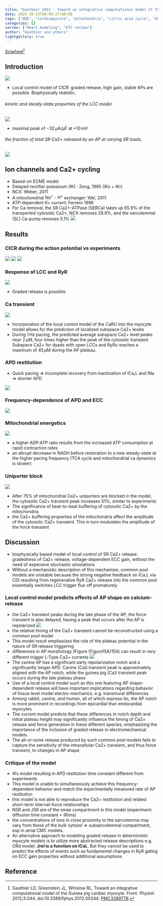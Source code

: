 ```yaml
---
title: "Gauthier 2012 : Toward an integrative computational model of the Guinea pig cardiac myocyte"
date: 2020-10-23T00:00:27+08:00
tags: ["ODE", "cardiomyocyte", "mitochondria", "citric acid cycle", "OXPHOS", "electron transport chain"]
categories: []
series: ["Heart modeling", "ETC review"]
author: "Gauthier and others"
lightgallery: true
---
```


[Sciwheel](https://sciwheel.com/work/#/items/2896538)[^Gauthier2012]

<!--more-->

## Introduction
![](https://www.frontiersin.org/files/Articles/25359/fphys-03-00244-r2/image_m/fphys-03-00244-g001.jpg)

* Local control model of CICR: graded release, high gain, stable APs are possible. Biophysically realistic.

###### kinetic and steady-state properties of the LCC model
![](https://www.frontiersin.org/files/Articles/25359/fphys-03-00244-r2/image_m/fphys-03-00244-g002.jpg)
* maximal peak of −32 μA/μF at +10 mV

###### the fraction of total SR Ca2+ released by an AP at varying SR loads.
![](https://www.frontiersin.org/files/Articles/25359/fphys-03-00244-r2/image_m/fphys-03-00244-g003.jpg)

## Ion channels and Ca2+ cycling
* Based-on ECME model
* Delayed rectifier potassium (IK) : Zeng, 1995 (IKs + IKr)
* NCX: Weber, 2011
* A mitochondrial $Na^+$ - $H^+$ exchanger: Wei, 2011
* ATP-dependent K+ current: Ferrero 1996
* For Ca removal, the SR Ca2+-ATPase (SERCa) takes up 65.9% of the transported cytosolic Ca2+, NCX removes 28.9%, and the sarcolemmal (SL) Ca-pump removes 5.1%
![](https://www.frontiersin.org/files/Articles/25359/fphys-03-00244-r2/image_m/fphys-03-00244-g004.jpg)

## Results
### CICR during the action potential vs experiments
![](https://www.frontiersin.org/files/Articles/25359/fphys-03-00244-r2/image_m/fphys-03-00244-g005.jpg)
![](https://www.frontiersin.org/files/Articles/25359/fphys-03-00244-r2/image_m/fphys-03-00244-g006.jpg)
![](https://www.frontiersin.org/files/Articles/25359/fphys-03-00244-r2/image_m/fphys-03-00244-g007.jpg)

### Response of LCC and RyR
![](https://www.frontiersin.org/files/Articles/25359/fphys-03-00244-r2/image_m/fphys-03-00244-g008.jpg)
* Graded release is possible.

### Ca transient
![](https://www.frontiersin.org/files/Articles/25359/fphys-03-00244-r2/image_m/fphys-03-00244-g009.jpg)
* Incorporation of the local control model of the CaRU into the myocyte model allows for the prediction of localized subspace Ca2+ levels
* During 1 Hz pacing, the predicted average subspace Ca2+ level peaks near 2 μM, four times higher than the peak of the cytosolic transient. Subspace Ca2+ for dyads with open LCCs and RyRs reaches a maximum of 45 μM during the AP plateau.

### APD restitution
* Quick pacing => incomplete recovery from inactivation of ICa,L and INa => shorter APD

![](https://www.frontiersin.org/files/Articles/25359/fphys-03-00244-r2/image_m/fphys-03-00244-g010.jpg)

### Frequency-dependence of APD and ECC
![](https://www.frontiersin.org/files/Articles/25359/fphys-03-00244-r2/image_m/fphys-03-00244-g011.jpg)

### Mitochondrial energetics
![](https://www.frontiersin.org/files/Articles/25359/fphys-03-00244-r2/image_m/fphys-03-00244-g012.jpg)
* a higher ADP:ATP ratio results from the increased ATP consumption at rapid contraction rates
*  an abrupt decrease in NADH before restoration to a new steady-state at the higher pacing frequency (TCA cycle and mitochondrial ca dynamics is slower)

### Uniporter block
![](https://www.frontiersin.org/files/Articles/25359/fphys-03-00244-r2/image_m/fphys-03-00244-g013.jpg)
* After 75% of mitochondrial Ca2+ uniporters are blocked in the model, the cytosolic Ca2+ transient peak increases 51%, similar to experiments
* The significance of beat-to-beat buffering of cytosolic Ca2+ by the mitochondria
* the Ca2+ buffering properties of the mitochondria affect the amplitude of the cytosolic Ca2+ transient. This in turn modulates the amplitude of the force transient

## Discussion
*  biophysically based model of local control of SR Ca2+ release: gradedness of Ca2+ release, voltage-dependent ECC gain, without the need of expensive stochastic simulations
* Without a mechanistic description of this mechanism, common pool models are unstable because the strong negative feedback on ICa,L via CDI resulting from regenerative RyR Ca2+ release into the common pool essentially switches LCC trigger flux off prematurely

### Local control model predicts effects of AP shape on calcium-release
* the Ca2+ transient peaks during the late phase of the AP;  the force transient is also delayed, having a peak that occurs after the AP is repolarized
![](https://www.frontiersin.org/files/Articles/25359/fphys-03-00244-r2/image_m/fphys-03-00244-g014.jpg)
* the relative timing of the Ca2+ transient cannot be reconstructed using a common pool model
* This model result emphasizes the role of the plateau potential in the nature of SR release triggering
* differences in AP morphology (Figure ​(Figure15A)15A) can result in very different trigger L-Type Ca2+ currents
![](https://www.frontiersin.org/files/Articles/25359/fphys-03-00244-r2/image_m/fphys-03-00244-g015.jpg)
* The canine AP has a significant early repolarization notch and a significantly longer APD. Canine [Ca]i transient peak is approximately aligned with the AP notch, while the guinea pig [Ca]i transient peak occurs during the late plateau phase
* Use of a local control model such as this one featuring AP shape-dependent release will have important implications regarding behavior of tissue level model electro-mechanics. e.g. transmural differences
* Among rabbit, canine, and human, all of which express Ito, the AP notch is more prominent in recordings from epicardial than endocardial myocytes
* The current model predicts that these differences in notch depth and initial plateau height may significantly influence the timing of Ca2+ release and force generation in these different species, emphasizing the importance of the inclusion of graded release in electromechanical models.
* The all-or-none release produced by such common pool models fails to capture the sensitivity of the intracellular Ca2+ transient, and thus force transient, to changes in AP shape

### Critique of the model
* IKs model resulting in APD restitution time constant different from experiments
* This model is unable to simultaneously achieve this frequency-dependent behavior and match the experimentally measured rate of AP restitution
* this model is not able to reproduce the Ca2+ restitution and related short-term interval-force relationships
* NSR and JSR are of the smae compartment in this model (experiment: diffusion time constant = 90ms)
* the concentrations of ions in close proximity to the sarcolemma may vary from those of the bulk cytosol => subsarcolemmal compartment, esp in atrial CMC models.
* An alternative approach to modeling graded release in deterministic myocyte models is to utilize more abstracted release descriptions e.g. ORd model: **Jrel is a function on ICaL**. But they cannot be used to predict the effects of events such as fundamental changes in RyR gating on ECC gain properties without additional assumptions

## Reference
[^Gauthier2012]: Gauthier LD, Greenstein JL, Winslow RL. Toward an integrative computational model of the Guinea pig cardiac myocyte. Front. Physiol. 2012;3:244. doi:10.3389/fphys.2012.00244. [PMC3389778](http://www.ncbi.nlm.nih.gov/pmc/articles/PMC3389778).
